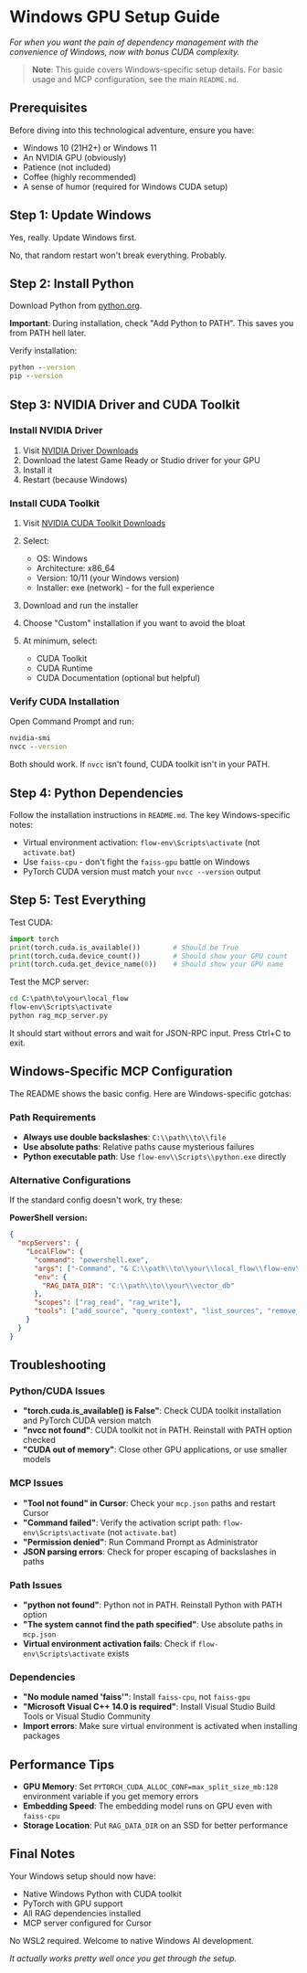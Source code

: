 # Windows GPU Setup Guide

*For when you want the pain of dependency management with the convenience of Windows, now with bonus CUDA complexity.*

> **Note**: This guide covers Windows-specific setup details. For basic usage and MCP configuration, see the main `README.md`.

## Prerequisites

Before diving into this technological adventure, ensure you have:
- Windows 10 (21H2+) or Windows 11 
- An NVIDIA GPU (obviously)
- Patience (not included)
- Coffee (highly recommended)
- A sense of humor (required for Windows CUDA setup)

## Step 1: Update Windows

Yes, really. Update Windows first.

No, that random restart won't break everything. Probably.

## Step 2: Install Python

Download Python from [python.org](https://www.python.org/downloads/). 

**Important**: During installation, check "Add Python to PATH". This saves you from PATH hell later.

Verify installation:
```cmd
python --version
pip --version
```

## Step 3: NVIDIA Driver and CUDA Toolkit

### Install NVIDIA Driver
1. Visit [NVIDIA Driver Downloads](https://www.nvidia.com/Download/index.aspx)
2. Download the latest Game Ready or Studio driver for your GPU
3. Install it
4. Restart (because Windows)

### Install CUDA Toolkit
1. Visit [NVIDIA CUDA Toolkit Downloads](https://developer.nvidia.com/cuda-downloads)
2. Select:
   - OS: Windows
   - Architecture: x86_64
   - Version: 10/11 (your Windows version)
   - Installer: exe (network) - for the full experience

3. Download and run the installer
4. Choose "Custom" installation if you want to avoid the bloat
5. At minimum, select:
   - CUDA Toolkit
   - CUDA Runtime
   - CUDA Documentation (optional but helpful)

### Verify CUDA Installation
Open Command Prompt and run:
```cmd
nvidia-smi
nvcc --version
```

Both should work. If `nvcc` isn't found, CUDA toolkit isn't in your PATH.

## Step 4: Python Dependencies

Follow the installation instructions in `README.md`. The key Windows-specific notes:

- Virtual environment activation: `flow-env\Scripts\activate` (not `activate.bat`)
- Use `faiss-cpu` - don't fight the `faiss-gpu` battle on Windows
- PyTorch CUDA version must match your `nvcc --version` output

## Step 5: Test Everything

Test CUDA:
```python
import torch
print(torch.cuda.is_available())        # Should be True
print(torch.cuda.device_count())        # Should show your GPU count  
print(torch.cuda.get_device_name(0))    # Should show your GPU name
```

Test the MCP server:
```cmd
cd C:\path\to\your\local_flow
flow-env\Scripts\activate
python rag_mcp_server.py
```

It should start without errors and wait for JSON-RPC input. Press Ctrl+C to exit.

## Windows-Specific MCP Configuration

The README shows the basic config. Here are Windows-specific gotchas:

### Path Requirements
- **Always use double backslashes**: `C:\\path\\to\\file`
- **Use absolute paths**: Relative paths cause mysterious failures
- **Python executable path**: Use `flow-env\\Scripts\\python.exe` directly

### Alternative Configurations

If the standard config doesn't work, try these:

**PowerShell version:**
```json
{
  "mcpServers": {
    "LocalFlow": {
      "command": "powershell.exe",
      "args": ["-Command", "& C:\\path\\to\\your\\local_flow\\flow-env\\Scripts\\Activate.ps1; python C:\\path\\to\\your\\local_flow\\rag_mcp_server.py"],
      "env": {
        "RAG_DATA_DIR": "C:\\path\\to\\your\\vector_db"
      },
      "scopes": ["rag_read", "rag_write"], 
      "tools": ["add_source", "query_context", "list_sources", "remove_source"]
    }
  }
}
```

## Troubleshooting

### Python/CUDA Issues
- **"torch.cuda.is_available() is False"**: Check CUDA toolkit installation and PyTorch CUDA version match
- **"nvcc not found"**: CUDA toolkit not in PATH. Reinstall with PATH option checked
- **"CUDA out of memory"**: Close other GPU applications, or use smaller models

### MCP Issues  
- **"Tool not found" in Cursor**: Check your `mcp.json` paths and restart Cursor
- **"Command failed"**: Verify the activation script path: `flow-env\Scripts\activate` (not `activate.bat`)
- **"Permission denied"**: Run Command Prompt as Administrator
- **JSON parsing errors**: Check for proper escaping of backslashes in paths

### Path Issues
- **"python not found"**: Python not in PATH. Reinstall Python with PATH option
- **"The system cannot find the path specified"**: Use absolute paths in `mcp.json`
- **Virtual environment activation fails**: Check if `flow-env\Scripts\activate` exists

### Dependencies
- **"No module named 'faiss'"**: Install `faiss-cpu`, not `faiss-gpu`
- **"Microsoft Visual C++ 14.0 is required"**: Install Visual Studio Build Tools or Visual Studio Community
- **Import errors**: Make sure virtual environment is activated when installing packages

## Performance Tips

- **GPU Memory**: Set `PYTORCH_CUDA_ALLOC_CONF=max_split_size_mb:128` environment variable if you get memory errors
- **Embedding Speed**: The embedding model runs on GPU even with `faiss-cpu` 
- **Storage Location**: Put `RAG_DATA_DIR` on an SSD for better performance

## Final Notes

Your Windows setup should now have:
- Native Windows Python with CUDA toolkit
- PyTorch with GPU support  
- All RAG dependencies installed
- MCP server configured for Cursor

No WSL2 required. Welcome to native Windows AI development.

*It actually works pretty well once you get through the setup.* 